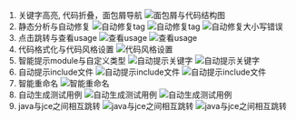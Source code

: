 1. 关键字高亮, 代码折叠，面包屑导航
    ![面包屑与代码结构图](imgs/structure-breadcrumb.png)
2. 静态分析与自动修复
    ![自动修复tag](imgs/自动修复.png)
    ![自动修复tag](imgs/自动修复tag顺序.gif)
    ![自动修复大小写错误](imgs/自动修复大小写错误与分号.gif)
3. 点击跳转与查看usage
    ![查看usage](imgs/解析引用处.png)
    ![查看usage](imgs/show-usage.gif)
4. 代码格式化与代码风格设置
    ![代码风格设置](imgs/code-style.png)
5. 智能提示module与自定义类型
    ![自动提示关键字](imgs/自动提示类型.png)
    ![自动提示关键字](imgs/自动提示关键字与类型.gif)
6. 自动提示include文件
    ![自动提示include文件](imgs/自动提示include.png)
    ![自动提示include文件](imgs/自动提示include文件.gif)
7. 智能重命名
    ![智能重命名](imgs/代码重构.gif)
8. 自动生成测试用例
    ![自动生成测试用例](imgs/自动生成测试用例.png)
    ![自动生成测试用例](imgs/自动生成测试用例.gif)
9. java与jce之间相互跳转
    ![java与jce之间相互跳转](imgs/jce与java相互跳转.png)
    ![java与jce之间相互跳转](imgs/java与jce之间相互跳转.gif)